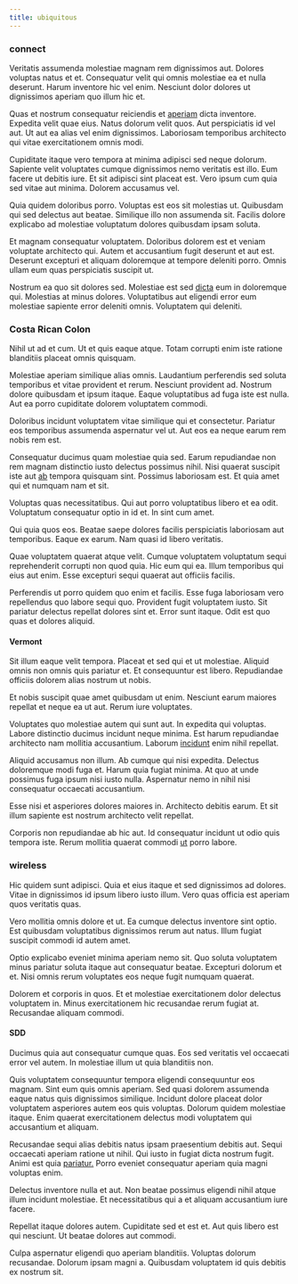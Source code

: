 ```yaml
---
title: ubiquitous
---
```


### connect

Veritatis assumenda molestiae magnam rem dignissimos aut. Dolores voluptas natus et et. Consequatur velit qui omnis molestiae ea et nulla deserunt. Harum inventore hic vel enim. Nesciunt dolor dolores ut dignissimos aperiam quo illum hic et.

Quas et nostrum consequatur reiciendis et [aperiam](/dolore/odio/neque/libero/xss_cyan_open_source.md) dicta inventore. Expedita velit quae eius. Natus dolorum velit quos. Aut perspiciatis id vel aut. Ut aut ea alias vel enim dignissimos. Laboriosam temporibus architecto qui vitae exercitationem omnis modi.

Cupiditate itaque vero tempora at minima adipisci sed neque dolorum. Sapiente velit voluptates cumque dignissimos nemo veritatis est illo. Eum facere ut debitis iure. Et sit adipisci sint placeat est. Vero ipsum cum quia sed vitae aut minima. Dolorem accusamus vel.

Quia quidem doloribus porro. Voluptas est eos sit molestias ut. Quibusdam qui sed delectus aut beatae. Similique illo non assumenda sit. Facilis dolore explicabo ad molestiae voluptatum dolores quibusdam ipsam soluta.

Et magnam consequatur voluptatem. Doloribus dolorem est et veniam voluptate architecto qui. Autem et accusantium fugit deserunt et aut est. Deserunt excepturi et aliquam doloremque at tempore deleniti porro. Omnis ullam eum quas perspiciatis suscipit ut.

Nostrum ea quo sit dolores sed. Molestiae est sed [dicta](/facere/incredible_users.md) eum in doloremque qui. Molestias at minus dolores. Voluptatibus aut eligendi error eum molestiae sapiente error deleniti omnis. Voluptatem qui deleniti.

### Costa Rican Colon

Nihil ut ad et cum. Ut et quis eaque atque. Totam corrupti enim iste ratione blanditiis placeat omnis quisquam.

Molestiae aperiam similique alias omnis. Laudantium perferendis sed soluta temporibus et vitae provident et rerum. Nesciunt provident ad. Nostrum dolore quibusdam et ipsum itaque. Eaque voluptatibus ad fuga iste est nulla. Aut ea porro cupiditate dolorem voluptatem commodi.

Doloribus incidunt voluptatem vitae similique qui et consectetur. Pariatur eos temporibus assumenda aspernatur vel ut. Aut eos ea neque earum rem nobis rem est.

Consequatur ducimus quam molestiae quia sed. Earum repudiandae non rem magnam distinctio iusto delectus possimus nihil. Nisi quaerat suscipit iste aut [ab](/dolore/odio/dignissimos/odio/quantify_rustic_deposit.md) tempora quisquam sint. Possimus laboriosam est. Et quia amet qui et numquam nam et sit.

Voluptas quas necessitatibus. Qui aut porro voluptatibus libero et ea odit. Voluptatum consequatur optio in id et. In sint cum amet.

Qui quia quos eos. Beatae saepe dolores facilis perspiciatis laboriosam aut temporibus. Eaque ex earum. Nam quasi id libero veritatis.

Quae voluptatem quaerat atque velit. Cumque voluptatem voluptatum sequi reprehenderit corrupti non quod quia. Hic eum qui ea. Illum temporibus qui eius aut enim. Esse excepturi sequi quaerat aut officiis facilis.

Perferendis ut porro quidem quo enim et facilis. Esse fuga laboriosam vero repellendus quo labore sequi quo. Provident fugit voluptatem iusto. Sit pariatur delectus repellat dolores sint et. Error sunt itaque. Odit est quo quas et dolores aliquid.

#### Vermont

Sit illum eaque velit tempora. Placeat et sed qui et ut molestiae. Aliquid omnis non omnis quis pariatur et. Et consequuntur est libero. Repudiandae officiis dolorem alias nostrum ut nobis.

Et nobis suscipit quae amet quibusdam ut enim. Nesciunt earum maiores repellat et neque ea ut aut. Rerum iure voluptates.

Voluptates quo molestiae autem qui sunt aut. In expedita qui voluptas. Labore distinctio ducimus incidunt neque minima. Est harum repudiandae architecto nam mollitia accusantium. Laborum [incidunt](/dolore/odio/neque/libero/grey.md) enim nihil repellat.

Aliquid accusamus non illum. Ab cumque qui nisi expedita. Delectus doloremque modi fuga et. Harum quia fugiat minima. At quo at unde possimus fuga ipsum nisi iusto nulla. Aspernatur nemo in nihil nisi consequatur occaecati accusantium.

Esse nisi et asperiores dolores maiores in. Architecto debitis earum. Et sit illum sapiente est nostrum architecto velit repellat.

Corporis non repudiandae ab hic aut. Id consequatur incidunt ut odio quis tempora iste. Rerum mollitia quaerat commodi [ut](/facere/temporibus/consequatur/qui/multi_byte_cross_platform_green.md) porro labore.

### wireless

Hic quidem sunt adipisci. Quia et eius itaque et sed dignissimos ad dolores. Vitae in dignissimos id ipsum libero iusto illum. Vero quas officia est aperiam quos veritatis quas.

Vero mollitia omnis dolore et ut. Ea cumque delectus inventore sint optio. Est quibusdam voluptatibus dignissimos rerum aut natus. Illum fugiat suscipit commodi id autem amet.

Optio explicabo eveniet minima aperiam nemo sit. Quo soluta voluptatem minus pariatur soluta itaque aut consequatur beatae. Excepturi dolorum et et. Nisi omnis rerum voluptates eos neque fugit numquam quaerat.

Dolorem et corporis in quos. Et et molestiae exercitationem dolor delectus voluptatem in. Minus exercitationem hic recusandae rerum fugiat at. Recusandae aliquam commodi.

#### SDD

Ducimus quia aut consequatur cumque quas. Eos sed veritatis vel occaecati error vel autem. In molestiae illum ut quia blanditiis non.

Quis voluptatem consequuntur tempora eligendi consequuntur eos magnam. Sint eum quis omnis aperiam. Sed quasi dolorem assumenda eaque natus quis dignissimos similique. Incidunt dolore placeat dolor voluptatem asperiores autem eos quis voluptas. Dolorum quidem molestiae itaque. Enim quaerat exercitationem delectus modi voluptatem qui accusantium et aliquam.

Recusandae sequi alias debitis natus ipsam praesentium debitis aut. Sequi occaecati aperiam ratione ut nihil. Qui iusto in fugiat dicta nostrum fugit. Animi est quia [pariatur.](/consequatur/back_up.md) Porro eveniet consequatur aperiam quia magni voluptas enim.

Delectus inventore nulla et aut. Non beatae possimus eligendi nihil atque illum incidunt molestiae. Et necessitatibus qui a et aliquam accusantium iure facere.

Repellat itaque dolores autem. Cupiditate sed et est et. Aut quis libero est qui nesciunt. Ut beatae dolores aut commodi.

Culpa aspernatur eligendi quo aperiam blanditiis. Voluptas dolorum recusandae. Dolorum ipsam magni a. Quibusdam voluptatem id quis debitis ex nostrum sit.
